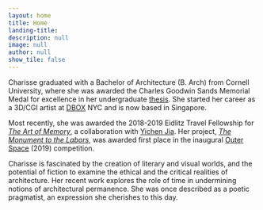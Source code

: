 ```yaml
---
layout: home
title: Home
landing-title:
description: null
image: null
author: null
show_tile: false
---
```


<p>Charisse graduated with a Bachelor of Architecture (B. Arch) from Cornell University, where
she was awarded the Charles Goodwin Sands Memorial Medal for excellence in her
undergraduate <a href="{% post_url 2017-12-05-the-constructed-ruin %}" class="link">thesis</a>. She started her career as a 3D/CGI artist at <a href="https://dbox.com">DBOX</a> NYC and is now based in Singapore. </p>

<p>Most recently, she was awarded the 2018-2019 Eidlitz Travel Fellowship for <a href="{% post_url 2019-09-09-the-art-of-memory %}" class="link"><i>The Art of Memory</i></a>, a collaboration with <a href="https://yichenjia.github.io/">Yichen Jia</a>. Her project, <a href="{% post_url 2019-09-17-the-monument-to-the-labors %}" class="link"><i>The Monument to the Labors</i></a>, was awarded first place in the inaugural <a href="https://www.archdaily.com/924961/outer-space-2019-winners-announced">Outer Space</a> (2019) competition.</p>

<p>Charisse is fascinated by the creation of literary and visual worlds, and the potential of fiction
to examine the ethical and the critical realities of architecture. Her recent work explores the
role of time in undermining notions of architectural permanence. She was once described as a
poetic pragmatist, an expression she cherishes to this day.</p>
